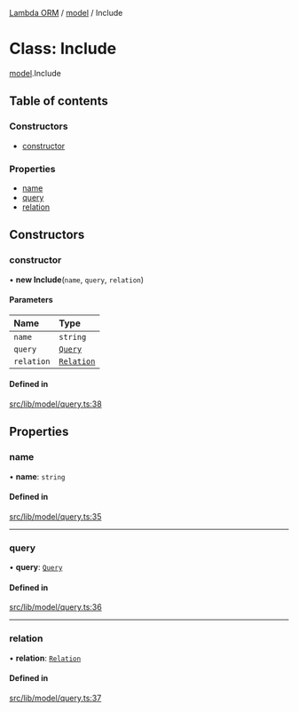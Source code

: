 [Lambda ORM](../README.md) / [model](../modules/model.md) / Include

# Class: Include

[model](../modules/model.md).Include

## Table of contents

### Constructors

- [constructor](model.Include.md#constructor)

### Properties

- [name](model.Include.md#name)
- [query](model.Include.md#query)
- [relation](model.Include.md#relation)

## Constructors

### constructor

• **new Include**(`name`, `query`, `relation`)

#### Parameters

| Name | Type |
| :------ | :------ |
| `name` | `string` |
| `query` | [`Query`](model.Query.md) |
| `relation` | [`Relation`](../interfaces/model.Relation.md) |

#### Defined in

[src/lib/model/query.ts:38](https://github.com/FlavioLionelRita/lambdaorm/blob/baac5cd/src/lib/model/query.ts#L38)

## Properties

### name

• **name**: `string`

#### Defined in

[src/lib/model/query.ts:35](https://github.com/FlavioLionelRita/lambdaorm/blob/baac5cd/src/lib/model/query.ts#L35)

___

### query

• **query**: [`Query`](model.Query.md)

#### Defined in

[src/lib/model/query.ts:36](https://github.com/FlavioLionelRita/lambdaorm/blob/baac5cd/src/lib/model/query.ts#L36)

___

### relation

• **relation**: [`Relation`](../interfaces/model.Relation.md)

#### Defined in

[src/lib/model/query.ts:37](https://github.com/FlavioLionelRita/lambdaorm/blob/baac5cd/src/lib/model/query.ts#L37)
